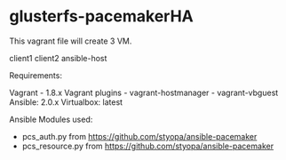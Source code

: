 # glusterfs-pacemakerHA

This vagrant file will create 3 VM. 

client1
client2 
ansible-host


Requirements:

Vagrant - 1.8.x
Vagrant plugins - vagrant-hostmanager
                - vagrant-vbguest
Ansible: 2.0.x
Virtualbox: latest
           
Ansible Modules used:
 - pcs_auth.py from https://github.com/styopa/ansible-pacemaker
 - pcs_resource.py from https://github.com/styopa/ansible-pacemaker




